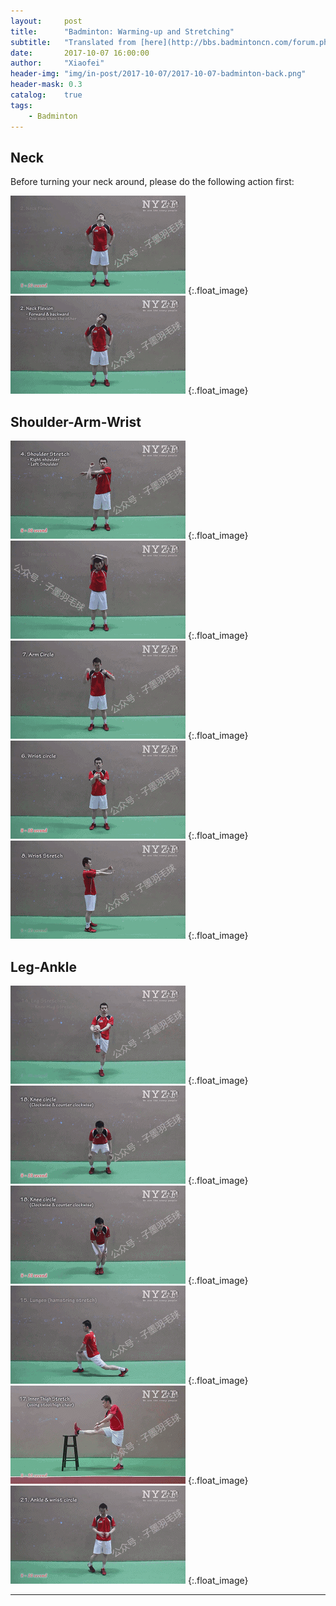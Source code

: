 ```yaml
---
layout:     post
title:      "Badminton: Warming-up and Stretching"
subtitle:   "Translated from [here](http://bbs.badmintoncn.com/forum.php?mod=viewthread&tid=759835)"
date:       2017-10-07 16:00:00
author:     "Xiaofei"
header-img: "img/in-post/2017-10-07/2017-10-07-badminton-back.png"
header-mask: 0.3
catalog:    true
tags:
    - Badminton
---
```


## Neck

Before turning your neck around, please do the following action first:

![](/img/in-post/2017-10-07/2017-10-07-badminton-1.gif)
{:.float_image}
![](/img/in-post/2017-10-07/2017-10-07-badminton-2.gif)
{:.float_image}


## Shoulder-Arm-Wrist

![](/img/in-post/2017-10-07/2017-10-07-badminton-3.gif)
{:.float_image}
![](/img/in-post/2017-10-07/2017-10-07-badminton-4.gif)
{:.float_image}
![](/img/in-post/2017-10-07/2017-10-07-badminton-5.gif)
{:.float_image}
![](/img/in-post/2017-10-07/2017-10-07-badminton-6.gif)
{:.float_image}
![](/img/in-post/2017-10-07/2017-10-07-badminton-7.gif)
{:.float_image}


## Leg-Ankle

![](/img/in-post/2017-10-07/2017-10-07-badminton-8.gif)
{:.float_image}
![](/img/in-post/2017-10-07/2017-10-07-badminton-9.gif)
{:.float_image}
![](/img/in-post/2017-10-07/2017-10-07-badminton-10.gif)
{:.float_image}
![](/img/in-post/2017-10-07/2017-10-07-badminton-11.gif)
{:.float_image}
![](/img/in-post/2017-10-07/2017-10-07-badminton-12.gif)
{:.float_image}
![](/img/in-post/2017-10-07/2017-10-07-badminton-13.gif)
{:.float_image}


---

[1]: https://adoni.github.io

